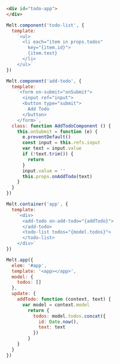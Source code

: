 ``` html
<div id="todo-app">
</div>
```

``` js
Melt.component('todo-list', {
  template:
    `<ul>
      <li each="item in props.todos"
        key="{item.id}">
        {item.text}
      </li>
    </ul>`
})

Melt.component('add-todo', {
  template:
    `<form on-submit="onSubmit">
      <input ref="input">
      <button type="submit">
        Add Todo
      </button>
    </form>`,
  class: function AddTodoComponent () {
    this.onSubmit = function (e) {
      e.preventDefault()
      const input = this.refs.input
      var text = input.value
      if (!text.trim()) {
        return
      }
      input.value = ''
      this.props.onAddTodo(text)
    }
  }
})

Melt.container('app', {
  template:
    `<div>
      <add-todo on-add-todo="{addTodo}">
      </add-todo>
      <todo-list todos="{model.todos}">
      </todo-list>
    </div>`
})

Melt.app({
  elem: '#app',
  template: '<app></app>',
  model: {
    todos: []
  },
  update: {
    addTodo: function (context, text) {
      var model = context.model
    	return {
          todos: model.todos.concat({
            id: Date.now(),
            text: text
          })
        }
  	}
  }
})

```

<div id="todo-app" class="demo">
</div>
<script>
    Melt.component('todo-list', {
      template:
        `<ul>
          <li each="item in props.todos"
            key="{item.id}">
            {item.text}
          </li>
        </ul>`
    })

    Melt.component('add-todo', {
      template:
        `<form on-submit="onSubmit">
          <input ref="input">
          <button type="submit">Add Todo</button>
        </form>`,
      class: function AddTodoComponent () {
        this.onSubmit = function (e) {
          e.preventDefault()
          const input = this.refs.input
          var text = input.value
          if (!text.trim()) {
            return
          }
          input.value = ''
          this.props.onAddTodo(text)
        }
      }
    })

    Melt.container('app', {
      template:
        `<div>
          <add-todo on-add-todo="{addTodo}"></add-todo>
          <todo-list todos="{model.todos}"></todo-list>
        </div>`
    })

    Melt.app({
      elem: '#todo-app',
      template: '<app></app>',
      model: {
        todos: []
      },
      update: {
        addTodo: function (context, text) {
          var model = context.model
        	return {
              todos: model.todos.concat({
                id: Date.now(),
                text: text
              })
            }
      	}
      }
    })
</script>
